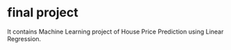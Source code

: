 # final project
It contains Machine Learning project of House Price Prediction using Linear Regression.
